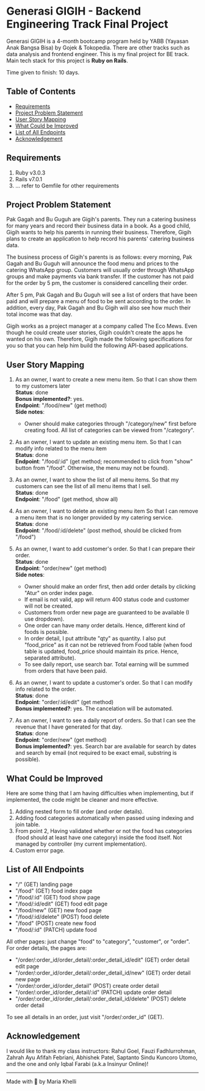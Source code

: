 # Generasi GIGIH - Backend Engineering Track Final Project

Generasi GIGIH is a 4-month bootcamp program held by YABB (Yayasan Anak Bangsa Bisa) by Gojek & Tokopedia. There are other tracks such as data analysis and frontend engineer. This is my final project for BE track. Main tech stack for this project is **Ruby on Rails**.

Time given to finish: 10 days.

## Table of Contents
- [ Requirements ](#Requirements)
- [ Project Problem Statement ](#Project-Problem-Statement)
- [ User Story Mapping ](#User-Story-Mapping)
- [ What Could be Improved ](#What-Could-be-Improved)
- [ List of All Endpoints ](#List-of-All-Endpoints)
- [ Acknowledgement ](#Acknowledgement)

## Requirements
1. Ruby v3.0.3
2. Rails v7.0.1
3. ... refer to Gemfile for other requirements

## Project Problem Statement

Pak Gagah and Bu Guguh are Gigih's parents. They run a catering business for many years and record their business data in a book. As a good child, Gigih wants to help his parents in running their business. Therefore, Gigih plans to create an application to help record his parents' catering business data.

The business process of Gigih's parents is as follows: every morning, Pak Gagah and Bu Guguh will announce the food menu and prices to the catering WhatsApp group. Customers will usually order through WhatsApp groups and make payments via bank transfer. If the customer has not paid for the order by 5 pm, the customer is considered cancelling their order. 

After 5 pm, Pak Gagah and Bu Guguh will see a list of orders that have been paid and will prepare a menu of food to be sent according to the order. In addition, every day, Pak Gagah and Bu Gigih will also see how much their total income was that day.

Gigih works as a project manager at a company called The Eco Mews. Even though he could create user stories, Gigih couldn't create the apps he wanted on his own. Therefore, Gigih made the following specifications for you so that you can help him build the following API-based applications.


## User Story Mapping

1. As an owner, I want to create a new menu item. So that I can show them to my customers later <br>
    **Status**: done <br>
    **Bonus implemented?**: yes. <br>
    **Endpoint**: "/food/new" (get method) <br>
    **Side notes**:
    - Owner should make categories through "/category/new" first before creating food. All list of categories can be viewed from "/category".

2. As an owner, I want to update an existing menu item. So that I can modify info related to the menu item <br>
    **Status**: done <br>
    **Endpoint**: "/food/:id" (get method; recommended to click from "show" button from "/food". Otherwise, the menu may not be found).

3. As an owner, I want to show the list of all menu items. So that my customers can see the list of all menu items that I sell. <br>
    **Status**: done <br>
    **Endpoint**: "/food" (get method, show all)

4. As an owner, I want to delete an existing menu item So that I can remove a menu item that is no longer provided by my catering service. <br>
    **Status**: done <br>
    **Endpoint**: "/food/:id/delete" (post method, should be clicked from "/food")

5. As an owner, I want to add customer's order. So that I can prepare their order. <br>
    **Status**: done <br>
    **Endpoint**: "order/new" (get method) <br>
    **Side notes**:
    - Owner should make an order first, then add order details by clicking "Atur" on order index page.
    - If email is not valid, app will return 400 status code and customer will not be created.
    - Customers from order new page are guaranteed to be available (I use dropdown).
    - One order can have many order details. Hence, different kind of foods is possible.
    - In order detail, I put attribute "qty" as quantity. I also put "food_price" as it can not be retrieved from Food table (when food table is updated, food_price should maintain its price. Hence, separated attribute).
    - To see daily report, use search bar. Total earning will be summed from orders that have been paid.


6. As an owner, I want to update a customer's order. So that I can modify info related to the order. <br>
    **Status**: done <br>
    **Endpoint**: "order/:id/edit" (get method) <br>
    **Bonus implemented?**: yes. The cancelation will be automated. <br>

7. As an owner, I want to see a daily report of orders. So that I can see the revenue that I have generated for that day. <br>
    **Status**: done <br>
    **Endpoint**: "order/new" (get method) <br>
    **Bonus implemented?**: yes. Search bar are available for search by dates and search by email (not required to be exact email, substring is possible). 

## What Could be Improved

Here are some thing that I am having difficulties when implementing, but if implemented, the code might be cleaner and more effective.

1. Adding nested form to fill order (and order details).
2. Adding food categories automatically when passed using indexing and join table. 
3. From point 2, Having validated whether or not the food has categories (food should at least have one category) inside the food itself. Not managed by controller (my current implementation).
4. Custom error page.

## List of All Endpoints

- "/" (GET) landing page
- "/food" (GET) food index page
- "/food/:id" (GET) food show page
- "/food/:id/edit" (GET) food edit page
- "/food/new" (GET) new food page
- "/food/:id/delete" (POST) food delete
- "/food" (POST) create new food
- "/food/:id" (PATCH) update food

All other pages: just change "food" to "category", "customer", or "order". For order details, the pages are:

- "/order/:order_id/order_detail/:order_detail_id/edit" (GET) order detail edit page
- "/order/:order_id/order_detail/:order_detail_id/new" (GET) order detail new page
- "/order/:order_id/order_detail" (POST) create order detail 
- "/order/:order_id/order_detail/:id" (PATCH) update order detail 
- "/order/:order_id/order_detail/:order_detail_id/delete" (POST) delete order detail

To see all details in an order, just visit "/order/:order_id" (GET).

## Acknowledgement

I would like to thank my class instructors: Rahul Goel, Fauzi Fadhlurrohman, Zahrah Ayu Afifah Febriani, Abhishek Patel, Saptanto Sindu Kuncoro Utomo, and the one and only Iqbal Farabi (a.k.a Insinyur Online)!

<hr>
Made with 💖 by Maria Khelli 